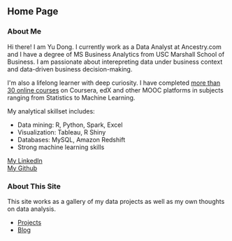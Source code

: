 <head>
  <!-- Global site tag (gtag.js) - Google Analytics -->
<script async src="https://www.googletagmanager.com/gtag/js?id=UA-112502179-1"></script>
<script>
  window.dataLayer = window.dataLayer || [];
  function gtag(){dataLayer.push(arguments);}
  gtag('js', new Date());

  gtag('config', 'UA-112502179-1');
</script>
</head>

## Home Page

### About Me

Hi there! I am Yu Dong. I currently work as a Data Analyst at Ancestry.com and I have a degree of MS Business Analytics from USC Marshall School of Business. I am passionate about interepreting data under business context and data-driven business decision-making.

I'm also a lifelong learner with deep curiosity. I have completed [more than 30 online courses](https://yudong-94.github.io/personal-website/blogs/MOOCList) on Coursera, edX and other MOOC platforms in subjects ranging from Statistics to Machine Learning.

My analytical skillset includes:
- Data mining: R, Python, Spark, Excel 
- Visualization: Tableau, R Shiny
- Databases: MySQL, Amazon Redshift
- Strong machine learning skills

[My LinkedIn](https://www.linkedin.com/in/yudong1994/)  
[My Github](https://github.com/yudong-94)

### About This Site

This site works as a gallery of my data projects as well as my own thoughts on data analysis.
- [Projects](https://yudong-94.github.io/personal-website/projects/)
- [Blog](https://yudong-94.github.io/personal-website/blogs/)

